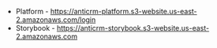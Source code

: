 


* Platform - https://anticrm-platform.s3-website.us-east-2.amazonaws.com/login
* Storybook - https://anticrm-storybook.s3-website.us-east-2.amazonaws.com

